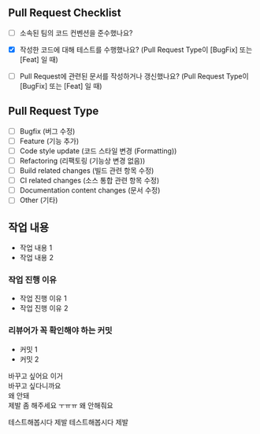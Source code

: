 <!-- 해당하는 모든 체크 박스에 "x" 를 채워주세요. -->

## Pull Request Checklist
<!-- Pull Request를 생성하기 전에 먼저 확인해 주세요. -->

- [ ] 소속된 팀의 코드 컨벤션을 준수했나요?
- [x] 작성한 코드에 대해 테스트를 수행했나요? (Pull Request Type이 [BugFix] 또는 [Feat] 일 때) 
- [ ] Pull Request에 관련된 문서를 작성하거나 갱신했나요? (Pull Request Type이 [BugFix] 또는 [Feat] 일 때)


## Pull Request Type
<!-- 어떠한 종류의 Pull Request를 생성하고자 하는지 체크해 주세요. -->

- [ ] Bugfix (버그 수정)
- [ ] Feature (기능 추가)
- [ ] Code style update (코드 스타일 변경 (Formatting))
- [ ] Refactoring (리팩토링 (기능상 변경 없음))
- [ ] Build related changes (빌드 관련 항목 수정)
- [ ] CI related changes (소스 통합 관련 항목 수정)
- [ ] Documentation content changes (문서 수정)
- [ ] Other (기타)

## 작업 내용
<!-- 어떠한 작업을 했는지 관련 링크과 함께 작성해 주세요. -->
- 작업 내용 1
- 작업 내용 2

### 작업 진행 이유
<!-- 작성한 작업을 왜 했는지 설명해 주세요. -->
 - 작업 진행 이유 1 
 - 작업 진행 이유 2

### 리뷰어가 꼭 확인해야 하는 커밋
<!-- 모든 커밋을 확인하겠지만 자신이 없거나 집중적으로 확인을 요구하고자 하는 커밋이 있다면 작성해 주세요. -->
- 커밋 1
- 커밋 2

바꾸고 싶어요 이거   
바꾸고 싶다니까요  
왜 안돼  
제발 좀 해주세요 ㅜㅠㅠ
왜 안해줘요  

테스트해봅시다 제발
테스트해봅시다 제발